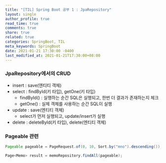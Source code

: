 ```yaml
---
title: "[TIL] Spring Boot 공부 1 : JpaRepository"
layout: single
author_profile: true
read_time: true
comments: true
share: true
related: true
categories: SpringBoot, TIL
meta_keywords: SpringBoot
date: 2021-01-21 17:30:00 -0400
last_modified_at: 2021-01-21T17:30:00+08:00
---
```


### JpaRepository에서의 CRUD
- insert : save(엔티티 객체)
- select : findById(키 타입), getOne(키 타입)
  - findById() : 실행하는 순간 SQL은 실행되고, 한번 더 결과가 존재하는지 체크
  - getOne() : 실제 객체를 사용하는 순간 SQL이 실행
- update : save(엔티티 객체)
  - select가 먼저 실행되고, update/insert가 실행
- delete : deleteById(키 타입), delete(엔티티 객체)

### Pageable 관련
```java
Pageable pageable = PageRequest.of(0, 10, Sort.by("mno").descending());

Page<Memo> result = memoRepository.findAll(pageable);
```